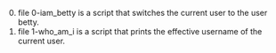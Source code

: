 0. file 0-iam_betty is a script that switches the current user to the user betty.
1. file 1-who_am_i is a script that prints the effective username of the current user.
